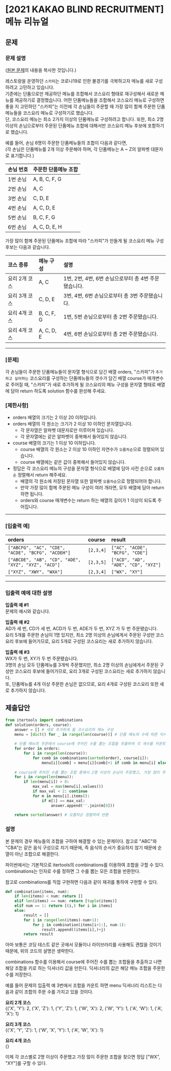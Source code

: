 # [2021 KAKAO BLIND RECRUITMENT] 메뉴 리뉴얼
## 문제
### 문제 설명
([원본 문제](https://programmers.co.kr/learn/courses/30/lessons/72411)의 내용을 복사한 것입니다.)

레스토랑을 운영하던 ```스카피```는 코로나19로 인한 불경기를 극복하고자 메뉴를 새로 구성하려고 고민하고 있습니다.  
기존에는 단품으로만 제공하던 메뉴를 조합해서 코스요리 형태로 재구성해서 새로운 메뉴를 제공하기로 결정했습니다. 어떤 단품메뉴들을 조합해서 코스요리 메뉴로 구성하면 좋을 지 고민하던 "스카피"는 이전에 각 손님들이 주문할 때 가장 많이 함께 주문한 단품메뉴들을 코스요리 메뉴로 구성하기로 했습니다.  
단, 코스요리 메뉴는 최소 2가지 이상의 단품메뉴로 구성하려고 합니다. 또한, 최소 2명 이상의 손님으로부터 주문된 단품메뉴 조합에 대해서만 코스요리 메뉴 후보에 포함하기로 했습니다.

예를 들어, 손님 6명이 주문한 단품메뉴들의 조합이 다음과 같다면,  
(각 손님은 단품메뉴를 2개 이상 주문해야 하며, 각 단품메뉴는 A ~ Z의 알파벳 대문자로 표기합니다.)

|손님 번호|주문한 단품메뉴 조합|
|:---|:---|
|1번 손님|A, B, C, F, G|
|2번 손님|A, C|
|3번 손님|C, D, E|
|4번 손님|A, C, D, E|
|5번 손님|B, C, F, G|
|6번 손님|A, C, D, E, H|

가장 많이 함께 주문된 단품메뉴 조합에 따라 "스카피"가 만들게 될 코스요리 메뉴 구성 후보는 다음과 같습니다.

|코스 종류|메뉴 구성|설명|
|:---|:---|:---|
|요리 2개 코스|A, C|1번, 2번, 4번, 6번 손님으로부터 총 4번 주문됐습니다.|
|요리 3개 코스|C, D, E|3번, 4번, 6번 손님으로부터 총 3번 주문됐습니다.|
|요리 4개 코스|B, C, F, G|1번, 5번 손님으로부터 총 2번 주문됐습니다.|
|요리 4개 코스|A, C, D, E|4번, 6번 손님으로부터 총 2번 주문됐습니다.|

___

### [문제]
각 손님들이 주문한 단품메뉴들이 문자열 형식으로 담긴 배열 orders, "스카피"가 ```추가하고 싶어하는``` 코스요리를 구성하는 단품메뉴들의 갯수가 담긴 배열 course가 매개변수로 주어질 때, "스카피"가 새로 추가하게 될 코스요리의 메뉴 구성을 문자열 형태로 배열에 담아 return 하도록 solution 함수를 완성해 주세요.

### [제한사항]
* orders 배열의 크기는 2 이상 20 이하입니다.
* orders 배열의 각 원소는 크기가 2 이상 10 이하인 문자열입니다.
  * 각 문자열은 알파벳 대문자로만 이루어져 있습니다.
  * 각 문자열에는 같은 알파벳이 중복해서 들어있지 않습니다.
* course 배열의 크기는 1 이상 10 이하입니다.
  * course 배열의 각 원소는 2 이상 10 이하인 자연수가 ```오름차순```으로 정렬되어 있습니다.
  * course 배열에는 같은 값이 중복해서 들어있지 않습니다.
* 정답은 각 코스요리 메뉴의 구성을 문자열 형식으로 배열에 담아 사전 순으로 ```오름차순``` 정렬해서 return 해주세요.
  * 배열의 각 원소에 저장된 문자열 또한 알파벳 ```오름차순```으로 정렬되어야 합니다.
  * 만약 가장 많이 함께 주문된 메뉴 구성이 여러 개라면, 모두 배열에 담아 return 하면 됩니다.
  * orders와 course 매개변수는 return 하는 배열의 길이가 1 이상이 되도록 주어집니다.

___

### [입출력 예]
|orders|course|result|
|:---|:---|:---|
|```["ABCFG", "AC", "CDE", "ACDE", "BCFG", "ACDEH"]```|```[2,3,4]```|```["AC", "ACDE", "BCFG", "CDE"]```|
|```["ABCDE", "AB", "CD", "ADE", "XYZ", "XYZ", "ACD"]```|```[2,3,5]```|```["ACD", "AD", "ADE", "CD", "XYZ"]```|
|```["XYZ", "XWY", "WXA"]```|```[2,3,4]```|```["WX", "XY"]```|

___

### 입출력 예에 대한 설명
**입출력 예 #1**  
문제의 예시와 같습니다.

**입출력 예 #2**  
AD가 세 번, CD가 세 번, ACD가 두 번, ADE가 두 번, XYZ 가 두 번 주문됐습니다.  
요리 5개를 주문한 손님이 1명 있지만, 최소 2명 이상의 손님에게서 주문된 구성만 코스요리 후보에 들어가므로, 요리 5개로 구성된 코스요리는 새로 추가하지 않습니다.

**입출력 예 #3**  
WX가 두 번, XY가 두 번 주문됐습니다.  
3명의 손님 모두 단품메뉴를 3개씩 주문했지만, 최소 2명 이상의 손님에게서 주문된 구성만 코스요리 후보에 들어가므로, 요리 3개로 구성된 코스요리는 새로 추가하지 않습니다.  
또, 단품메뉴를 4개 이상 주문한 손님은 없으므로, 요리 4개로 구성된 코스요리 또한 새로 추가하지 않습니다.

## 제출답안
```python
from itertools import combinations
def solution(orders, course):
    answer = [] # 새로 추가하게 될 코스요리의 메뉴 구성
    menu = [dict() for _ in range(len(course))] # 단품 메뉴의 수에 따른 딕셔너리
    
    # 단품 메뉴의 주문에서 course에 주어진 수를 뽑는 조합을 추출하여 각 개수를 카운트
    for order in orders:
        for i in range(len(course)):
            for comb in combinations(sorted(order), course[i]):
                menu[i][comb] = menu[i][comb]+1 if comb in menu[i] else 1
    
    # course에 주어진 수를 뽑는 조합 중에서 2명 이상의 손님이 주문했고, 가장 많이 주문한 것들을 정답에 추가
    for i in range(len(menu)):
        if len(menu[i]) > 0:
            max_val = max(menu[i].values())
            if max_val < 2: continue
            for m in menu[i].items():
                if m[1] == max_val:
                    answer.append(''.join(m[0]))
    
    return sorted(answer) # 오름차순 정렬하여 반환
```
### 설명
본 문제의 경우 메뉴들의 조합을 구하여 해결할 수 있는 문제이다. 참고로 "ABC"와 "CBA"는 같은 음식 구성으로 치기 때문에, 즉 음식의 순서가 중요하지 않기 때문에 순열이 아닌 조합으로 해결한다.

파이썬에서는 기본적으로 itertools의 combinations를 이용하여 조합을 구할 수 있다. combinations는 인자로 수를 정하면 그 수를 뽑는 모든 조합을 반환한다.

참고로 combinations를 직접 구현하면 다음과 같이 재귀를 통하여 구현할 수 있다.
```python
def combination(items, num):
    if len(items) < num: return []
    elif len(items) == num: return [tuple(items)]
    elif num == 1: return [(i,) for i in items]
    else:
        result = []
        for i in range(len(items)-num+1):
            for j in combination(items[i+1:], num-1):
                result.append((items[i],)+j)
        return result
```
아마 보통은 코딩 테스트 같은 곳에서 모듈이나 라이브러리를 사용해도 괜찮을 것이기 때문에, 위의 코드의 설명은 생략한다.

combinations 함수를 이용해서 course에 주어진 수를 뽑는 조합들을 추출하고 나면 해당 조합을 키로 하는 딕셔너리 값을 만든다. 딕셔너리의 값은 해당 메뉴 조합을 주문한 수를 저장한다.

예를 들어 문제의 입출력 예 3번에서 조합을 카운트 하면 menu 딕셔너리 리스트는 다음과 같이 조합의 주문 수를 가지고 있을 것이다.

**요리 2개 코스**  
{('X', 'Y'): 2, ('X', 'Z'): 1, ('Y', 'Z'): 1, ('W', 'X'): 2, ('W', 'Y'): 1, ('A', 'W'): 1, ('A', 'X'): 1}

**요리 3개 코스**  
{('X', 'Y', 'Z'): 1, ('W', 'X', 'Y'): 1, ('A', 'W', 'X'): 1}

**요리 4개 코스**  
{}

이제 각 코스별로 2명 이상이 주문했고 가장 많이 주문한 조합을 찾으면 정답 ["WX", "XY"]를 구할 수 있다.

